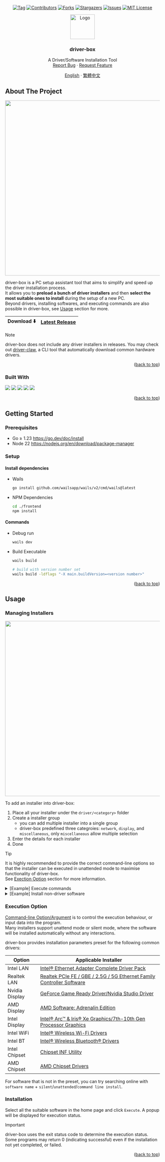<a id="readme-top"></a>


<!-- PROJECT SHIELDS -->
<div align="center">

  [![Tag][tag-shield]][tag-url]
  [![Contributors][contributors-shield]][contributors-url]
  [![Forks][forks-shield]][forks-url]
  [![Stargazers][stars-shield]][stars-url]
  [![Issues][issues-shield]][issues-url]
  [![MIT License][license-shield]][license-url]

</div>


<!-- PROJECT LOGO -->
<div align="center">
  <a href="https://github.com/driverbox/driver-box">
    <img src="https://github.com/user-attachments/assets/ea47a738-6f1e-4e8d-bde0-4f12118ff103" alt="Logo" width="80" height="80">
  </a>

  <h3 align="center">driver-box</h3>

  <p align="center">
    A Driver/Software Installation Tool
    <br>
    <a href="https://github.com/driverbox/driver-box/issues/new?labels=bug&template=bug-report---.md">Report Bug</a>
    ·
    <a href="https://github.com/driverbox/driver-box/issues/new?labels=enhancement&template=feature-request---.md">Request Feature</a>
  </p>

  <p align="center">
    <a href="https://github.com/driverbox/driver-box//README.md">English</a>
    ·
    <a href="https://github.com/driverbox/driver-box/readme/README.zh_Hant.md">繁體中文</a>
  </p>
</div>


<!-- ABOUT THE PROJECT -->
## About The Project

<p align="center">
  <img src="https://github.com/user-attachments/assets/35606055-7ce6-4e97-8152-a7042d7fe001" width="754" height="569">
</p>

driver-box is a PC setup assistant tool that aims to simplify and speed up the driver installation process. <br />
It allows you to **preload a bunch of driver installers** and then **select the most suitable ones to install** during the setup of a new PC. <br />
Beyond drivers, installing softwares, and executing commands are also possible in driver-box, see [Usage](#usage) section for more.

| Download :arrow_down: | [Latest Release](https://github.com/driverbox/driver-box/releases/latest) |
|-----------------------|-----------------------------------------------------------------------------|

> [!NOTE]  
> driver-box does not include any driver installers in releases. You may check out [driver-claw](https://github.com/markmybytes/driver-claw), a CLI tool that automatically download common hardware drivers.

<p align="right">(<a href="#readme-top">back to top</a>)</p>

### Built With

[<img src="https://img.shields.io/badge/font%20awesome-538cd7?style=for-the-badge&logo=fontawesome&logoColor=white">](https://fontawesome.com/)
[<img src="https://img.shields.io/badge/go-01add8?style=for-the-badge&logo=go&logoColor=white">](https://go.dev/)
[<img src="https://img.shields.io/badge/tailwindcss-38bdf8?style=for-the-badge&logo=tailwindcss&logoColor=white">](https://tailwindcss.com/)
[<img src="https://img.shields.io/badge/vue.js-41b883?style=for-the-badge&logo=vue.js&logoColor=white">](https://vuejs.org/)
[<img src="https://img.shields.io/badge/wails-d32a2d?style=for-the-badge&logo=wails&logoColor=white">](https://wails.io/)

<p align="right">(<a href="#readme-top">back to top</a>)</p>


<!-- GETTING STARTED -->
## Getting Started

### Prerequisites

- Go ≥ 1.23 https://go.dev/doc/install
- Node 22 https://nodejs.org/en/download/package-manager

### Setup

#### Install dependencies

- Wails
  ```sh
  go install github.com/wailsapp/wails/v2/cmd/wails@latest
  ```

- NPM Dependencies
  ```sh
  cd ./frontend
  npm install
  ```

#### Commands

- Debug run

  ```sh
  wails dev
  ```

- Build Executable
  ```sh
  wails build

  # build with version number set
  wails build -ldflags "-X main.buildVersion=<version number>"
  ```

<p align="right">(<a href="#readme-top">back to top</a>)</p>


<!-- USAGE EXAMPLES -->
## Usage

### Managing Installers

<img src="https://github.com/user-attachments/assets/909dcbbd-9b02-4c06-941e-a77035e1250f" width="754" height="569">

To add an installer into driver-box:

1. Place all your installer under the `driver/<category>` folder
2. Create a installer group
   - you can add multiple installer into a single group
   - driver-box predefined three categroies: `network`, `display`, and `miscellaneous`, only `miscellaneous` allow multiple selection
3. Enter the details for each installer
4. Done

> [!TIP]
> It is highly recommended to provide the correct command-line options so that the installer can be executed in unattended mode to maximise functionality of driver-box. <br />
> See [Exection Option](#exection-option) section for more information.

<details>
  <summary>[Example] Execute commands</summary>

  You can execute binary available in the OS `PATH` variable. In Windows, you can use CMD or Powershell to execute commands or scripts.

  For CMD, you can execute commands by entering `cmd` in the path field, and `/c,<command>` in the option field. Then it is equivlent to:

  ```batch
  cmd /c command
  ```

  For Powershell, you can execute commands by entering `powershell` in the path field, and `-Command,<command>` in the option field. Then it is equivlent to:

  ```batch
  powershell -Command command
  ```
</details>

<details>
  <summary>[Example] Install non-driver software</summary>

  Software installer usually provides a slient install options like driver installers. For example, Steam support silent install by supplying `/S` option when you executing `SteamSetup.exe`. Explore yourself and turn driver-box to your PC setup toolbox :)
</details>

### Execution Option

[Command-line Option/Argument](https://en.wikipedia.org/wiki/Command-line_interface#Arguments) is to control the execution behaviour, or input data into the program. <br />
Many installers support unattend mode or silent mode, where the software will be installed automatically without any interactions.

driver-box provides installation parameters preset for the following common drivers:

| Option         | Applicable Installer                                                                                                                                             |
| -------------- | ---------------------------------------------------------------------------------------------------------------------------------------------------------------- |
| Intel LAN      | [Intel® Ethernet Adapter Complete Driver Pack](https://www.intel.com/content/www/us/en/download/15084/intel-ethernet-adapter-complete-driver-pack.html)          |
| Realtek LAN    | [Realtek PCIe FE / GBE / 2.5G / 5G Ethernet Family Controller Software](https://www.realtek.com/Download/List?cate_id=584)                                       |
| Nvidia Display | [GeForce Game Ready Driver/Nvidia Studio Driver](https://www.nvidia.com/en-us/drivers/)                                                                          |
| AMD Display    | [AMD Software: Adrenalin Edition](https://www.amd.com/en/support/download/drivers.html)                                                                          |
| Intel Display  | [Intel® Arc™ & Iris® Xe Graphics/7th-10th Gen Processor Graphics](https://www.intel.com/content/www/us/en/support/articles/000090440/graphics.html)              |
| Intel WiFi     | [Intel® Wireless Wi-Fi Drivers](https://www.intel.com/content/www/us/en/download/19351/intel-wireless-wi-fi-drivers-for-windows-10-and-windows-11.html)          |
| Intel BT       | [Intel® Wireless Bluetooth® Drivers](https://www.intel.com/content/www/us/en/download/18649/intel-wireless-bluetooth-drivers-for-windows-10-and-windows-11.html) |
| Intel Chipset  | [Chipset INF Utility](https://www.intel.com/content/www/us/en/support/products/1145/software/chipset-software/intel-chipset-software-installation-utility.html)  |
| AMD Chipset    | [AMD Chipset Drivers](https://www.amd.com/en/support/download/drivers.html)                                                                                      |

For software that is not in the preset, you can try searching online with `software name` + `silent`/`unattended`/`command line install`.

### Installation

Select all the suitable software in the home page and click `Execute`. A popup will be displayed for execution status.
 
> [!IMPORTANT]  
> driver-box uses the exit status code to determine the execution status. Some programs may return 0 (indicating successful) even if the installation not yet completed, or failed.

<p align="right">(<a href="#readme-top">back to top</a>)</p>


<!-- MARKDOWN LINKS & IMAGES -->
[tag-url]: https://github.com/driverbox/driver-box/releases
[tag-shield]: https://img.shields.io/github/v/tag/driverbox/driver-box?style=for-the-badge&label=LATEST&color=%23B1B1B1
[contributors-shield]: https://img.shields.io/github/contributors/driverbox/driver-box.svg?style=for-the-badge
[contributors-url]: https://github.com/driverbox/driver-box/graphs/contributors
[forks-shield]: https://img.shields.io/github/forks/driverbox/driver-box.svg?style=for-the-badge
[forks-url]: https://github.com/driverbox/driver-box/network/members
[stars-shield]: https://img.shields.io/github/stars/driverbox/driver-box.svg?style=for-the-badge
[stars-url]: https://github.com/driverbox/driver-box/stargazers
[issues-shield]: https://img.shields.io/github/issues/driverbox/driver-box.svg?style=for-the-badge
[issues-url]: https://github.com/driverbox/driver-box/issues
[license-shield]: https://img.shields.io/github/license/driverbox/driver-box.svg?style=for-the-badge
[license-url]: https://github.com/driverbox/driver-box/blob/master/LICENSE.txt
